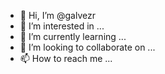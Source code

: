 - 👋 Hi, I’m @galvezr
- 👀 I’m interested in ...
- 🌱 I’m currently learning ...
- 💞️ I’m looking to collaborate on ...
- 📫 How to reach me ...

<!---
galvezr/galvezr is a ✨ special ✨ repository because its `README.md` (this file) appears on your GitHub profile.
You can click the Preview link to take a look at your changes.
--->
